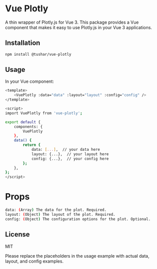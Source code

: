 # Vue Plotly

A thin wrapper of Plotly.js for Vue 3. This package provides a Vue component that makes it easy to use Plotly.js in your Vue 3 applications.

## Installation

```bash
npm install @tushar/vue-plotly
```
## Usage

In your Vue component:
```bash
<template>
	<VuePlotly :data="data" :layout="layout" :config="config" />
</template>

<script>
import VuePlotly from 'vue-plotly';

export default {
	components: {
		VuePlotly
	},
	data() {
		return {
			data: [...],  // your data here
			layout: {...},  // your layout here
			config: {...},  // your config here
		};
	},
};
</script>
```
# Props
```bash
data: (Array) The data for the plot. Required.
layout: (Object) The layout of the plot. Required.
config: (Object) The configuration options for the plot. Optional.
```
## License
MIT

Please replace the placeholders in the usage example with actual data, layout, and config examples.